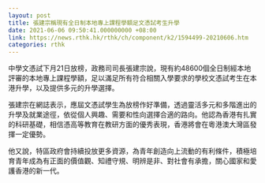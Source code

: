 ```yaml
---
layout: post
title: 張建宗稱現有全日制本地專上課程學額足文憑試考生升學
date: 2021-06-06 09:50:41.000000000 +08:00
link: https://news.rthk.hk/rthk/ch/component/k2/1594499-20210606.htm
categories: rthk
---
```


中學文憑試下月21日放榜，政務司司長張建宗說，現有約48600個全日制經本地評審的本地專上課程學額，足以滿足所有符合相關入學要求的學校文憑試考生在本港升學，以及提供多元的升學選擇。

張建宗在網誌表示，應屆文憑試學生為放榜作好準備，透過靈活多元和多階進出的升學及就業途徑，依從個人興趣、需要和性向選擇合適的路向。他認為香港有扎實的科研基礎，相信憑高等教育在教研方面的優秀表現，香港將會在粵港澳大灣區發揮一定優勢。

他又說，特區政府會持續投放更多資源，為青年創造向上流動的有利條件，積極培育青年成為有正面的價值觀、知禮守規、明辨是非、對社會有承擔，關心國家和愛護香港的新一代。

